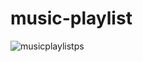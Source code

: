 # music-playlist
![musicplaylistps](https://github.com/SemihParlak/music-playlist/assets/124163896/85003f2e-dbe9-4e70-b564-c70678fda945)
